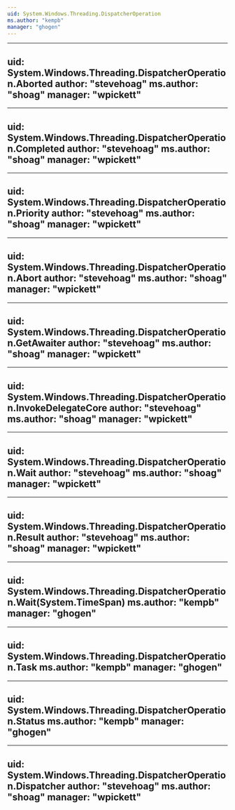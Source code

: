 ```yaml
---
uid: System.Windows.Threading.DispatcherOperation
ms.author: "kempb"
manager: "ghogen"
---
```


---
uid: System.Windows.Threading.DispatcherOperation.Aborted
author: "stevehoag"
ms.author: "shoag"
manager: "wpickett"
---

---
uid: System.Windows.Threading.DispatcherOperation.Completed
author: "stevehoag"
ms.author: "shoag"
manager: "wpickett"
---

---
uid: System.Windows.Threading.DispatcherOperation.Priority
author: "stevehoag"
ms.author: "shoag"
manager: "wpickett"
---

---
uid: System.Windows.Threading.DispatcherOperation.Abort
author: "stevehoag"
ms.author: "shoag"
manager: "wpickett"
---

---
uid: System.Windows.Threading.DispatcherOperation.GetAwaiter
author: "stevehoag"
ms.author: "shoag"
manager: "wpickett"
---

---
uid: System.Windows.Threading.DispatcherOperation.InvokeDelegateCore
author: "stevehoag"
ms.author: "shoag"
manager: "wpickett"
---

---
uid: System.Windows.Threading.DispatcherOperation.Wait
author: "stevehoag"
ms.author: "shoag"
manager: "wpickett"
---

---
uid: System.Windows.Threading.DispatcherOperation.Result
author: "stevehoag"
ms.author: "shoag"
manager: "wpickett"
---

---
uid: System.Windows.Threading.DispatcherOperation.Wait(System.TimeSpan)
ms.author: "kempb"
manager: "ghogen"
---

---
uid: System.Windows.Threading.DispatcherOperation.Task
ms.author: "kempb"
manager: "ghogen"
---

---
uid: System.Windows.Threading.DispatcherOperation.Status
ms.author: "kempb"
manager: "ghogen"
---

---
uid: System.Windows.Threading.DispatcherOperation.Dispatcher
author: "stevehoag"
ms.author: "shoag"
manager: "wpickett"
---
